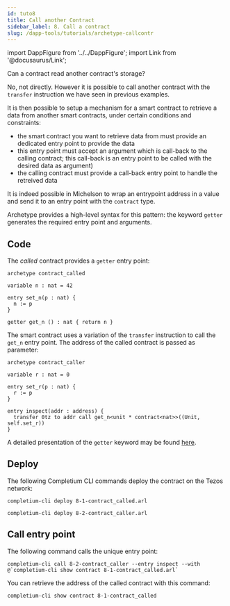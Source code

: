 ```yaml
---
id: tuto8
title: Call another Contract
sidebar_label: 8. Call a contract
slug: /dapp-tools/tutorials/archetype-callcontr
---
```


import DappFigure from '../../DappFigure';
import Link from '@docusaurus/Link';

Can a contract read another contract's storage?

No, not directly. However it is possible to call another contract with the `transfer` instruction we have seen in <Link to='/docs/dapp-tools/tutorials/archetype-datedur'>previous</Link> examples.

It is then possible to setup a mechanism for a smart contract to retrieve a data from another smart contracts, under certain conditions and constraints:
* the smart contract you want to retrieve data from must provide an dedicated entry point to provide the data
* this entry point must accept an argument which is call-back to the calling contract; this call-back is an entry point to be called with the desired data as argument)
* the calling contract must provide a call-back entry point to handle the retreived data

It is indeed possible in Michelson to wrap an entrypoint address in a value and send it to an entry point with the `contract` type.

Archetype provides a high-level syntax for this pattern: the keyword `getter` generates the required entry point and arguments.

## Code

The *called* contract provides a `getter` entry point:

```archetype {9}
archetype contract_called

variable n : nat = 42

entry set_n(p : nat) {
  n := p
}

getter get_n () : nat { return n }

```

The smart contract uses a variation of the `transfer` instruction to call the `get_n` entry point. The address of the called contract is passed as parameter:

```archetype {10}
archetype contract_caller

variable r : nat = 0

entry set_r(p : nat) {
  r := p
}

entry inspect(addr : address) {
  transfer 0tz to addr call get_n<unit * contract<nat>>((Unit, self.set_r))
}
```

A detailed presentation of the `getter` keyword may be found <a href='https://docs.archetype-lang.org/archetype-language/transfers#getter-and-contract' target='_blank'>here</a>.

## Deploy

The following <Link to='/docs/dapp-tools/completium-cli'>Completium CLI</Link> commands deploy the contract on the Tezos network:

```
completium-cli deploy 8-1-contract_called.arl
```

```
completium-cli deploy 8-2-contract_caller.arl
```

## Call entry point

The following command calls the unique entry point:

```
completium-cli call 8-2-contract_caller --entry inspect --with @`completium-cli show contract 8-1-contract_called.arl`
```

You can retrieve the address of the called contract with this command:

```
completium-cli show contract 8-1-contract_called
```